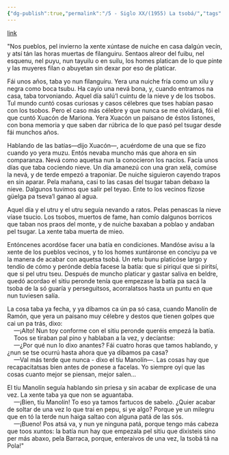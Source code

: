```yaml
---
{"dg-publish":true,"permalink":"/5 - Siglo XX/(1955) La tsobá/","tags":["#Siglo_20","Meridional","a1955","Jesús_Neira_Martínez","escrito","Lena","cuento"]}
---
```


[link](https://www.xuliocs.com/asturiano-de-lena.htm)

"Nos pueblos, pel invierno la xente xúntase de nuiche en casa dalgún vecín, y atsí tán las horas muertas de filanguiru. Sentaos alreor del fuibu, nel esquenu, nel puyu, nun tayuilu o en suilu, los homes platican de lo que pinte y las muyeres filan o abuyetan sin dexar por eso de platicar.

Fái unos años, taba yo nun filanguiru. Yera una nuiche fría como un xilu y negra como boca tsubu. Ha cayío una nevá bona, y, cuando entramos na casa, taba torvoniando. Aquel día salú’l cuintu de la nieve y de los tsobos. Tul mundo cuntó cosas curiosas y casos célebres que tses habían pasao con los tsobos. Pero el caso más célebre y que nunca se me olvidará, fói el que cuntó Xuacón de Mariona. Yera Xuacón un paisano de éstos listones, con bona memoria y que saben dar rúbrica de lo que pasó pel tsugar desde fái munchos años.

Hablando de las batías—dijo Xuacón—, acuérdome de una que se fizo cuando yo yera muzu. Entós nevaba muncho más que ahora en sin comparanza. Nevá como aquetsa nun la conocieron los nacíos. Facía unos días que taba cociendo nieve. Un día amanezú con una gran xelá, comúse la nevá, y de terde empezó a traponiar. De nuiche siguieron cayendo trapos en sin aparar. Pela mañana, casi to las casas del tsugar taban debaxo la nieve. Dalgunos tuvimos que salir pel teyao. Ente to los vecinos fízose güelga pa tseva’l ganao al agua.

Aquel día y el utru y el utru seguía nevando a ratos. Pelas penascas la nieve víase tsucio. Los tsobos, muertos de fame, han comío dalgunos borricos que taban nos praos del monte, y de nuiche baxaban a poblao y andaban pel tsugar. La xente taba muerta de mieo.

Entóncenes acordóse facer una batía en condiciones. Mandóse avisu a la xente de los pueblos vecinos, y to los homes xuntáronse en conciyu pa ve la manera de acabar con aquetsa tsobá. Un retu bunu platicóse largo y tendío de cómo y perónde debía facese la batía: que si piriquí que si piritsí, que si pel utru tseu. Después de muncho platicar y gastar saliva en beldre, quedó acordao el sitiu peronde tenía que empezase la batía pa sacá la tsoba de la só guaría y perseguitsos, acorralatsos hasta un puntu en que nun tuviesen salía.

La cosa taba ya fecha, y ya díbamos ca ún pa só casa, cuando Manolín de Ramón, que yera un paisano muy célebre y destos que tienen golpes que cai un pa trás, dixo:  
    —¡Alto! Nun toy conforme con el sitiu peronde queréis empezá la batía.  
    Toos se tiraban pal pino y hablaban a la vez, y decíantse:  
    —¿Por qué nun lo dixo anantes? Fái cuatro horas que tamos hablando, y ¿nun se tse ocurrú hasta ahora que ya díbamos pa casa?  
    —Val más terde que nunca - dixo el tíu Manolín—. Las cosas hay que recapacitatsas bien antes de ponese a facelas. Yo siempre oyí que las cosas cuanto mejor se piensan, mejor salen...

El tíu Manolín seguía hablando sin priesa y sin acabar de explicase de una vez. La xente taba ya que non se aguantaba.  
    —¡Bien, tíu Manolín! To eso ya tamos fartucos de sabelo. ¿Quier acabar de soltar de una vez lo que trai en pepu, si ye algo? Porque ye un milegru que en tó la terde nun haiga saltao con alguna patá de las sós.  
    —¡Bueno! Pos atsá va, y nun ye ninguna patá, porque tengo más cabeza que toos xuntos: la batía nun hay que empezala pel sitiu que dixisteis sino per más abaxo, pela Barraca, porque, enteraivos de una vez, la tsobá tá na Pola!"